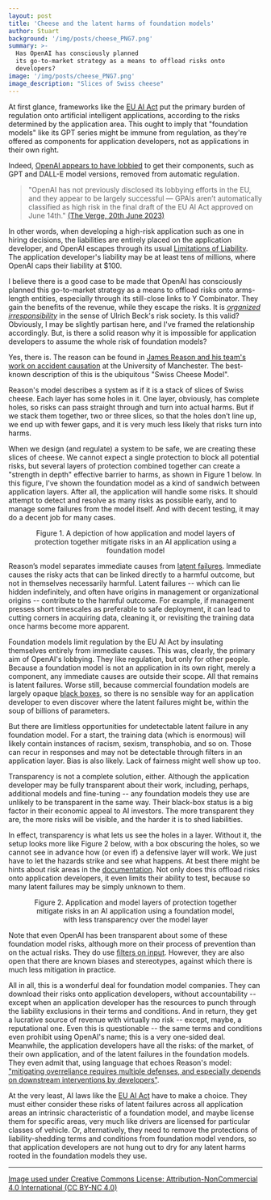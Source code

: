 ```yaml
---
layout: post
title: 'Cheese and the latent harms of foundation models'
author: Stuart
background: '/img/posts/cheese_PNG7.png'
summary: >-
  Has OpenAI has consciously planned
  its go-to-market strategy as a means to offload risks onto 
  developers?
image: '/img/posts/cheese_PNG7.png'
image_description: "Slices of Swiss cheese"
---
```


At first glance, frameworks like the [EU AI Act](https://www.reuters.com/technology/what-is-european-union-ai-act-2023-03-22/) put the primary burden of regulation
onto artificial intelligent applications, according to the risks determined by
the application area. This ought to imply that "foundation models" like its GPT series
might be immune from regulation, as they're offered as components for application
developers, not as applications in their own right.

Indeed, [OpenAI appears to have lobbied](https://time.com/6288245/openai-eu-lobbying-ai-act/) 
to get their components, such as GPT and DALL-E
model versions, removed from automatic regulation.

> "OpenAI has not previously disclosed its lobbying efforts in the EU, and they
> appear to be largely successful — GPAIs aren’t automatically classified as
> high risk in the final draft of the EU AI Act approved on June 14th."
> [(The Verge, 20th June 2023)](https://www.theverge.com/2023/6/20/23767053/openai-lobbied-eu-ai-act-artificial-intelligence-regulations)

In other words, when developing a high-risk application such as one in hiring decisions, 
the liabilities are entirely placed on the application developer, and 
OpenAI escapes through its usual [Limitations of Liability](https://openai.com/policies/terms-of-use). 
The application developer's liability may be at least tens of millions, where OpenAI 
caps their liability at $100.

I believe there is a good case to be made that OpenAI has consciously planned
this go-to-market strategy as a means to offload risks onto arms-length entities,
especially through its still-close links to Y Combinator. They gain the benefits 
of the revenue, while they escape the risks. It is 
[*organized irresponsibility*](https://link.springer.com/article/10.1007/s10612-018-9415-x)
in the sense of Ulrich Beck's risk society.
Is this valid? Obviously, I may be slightly partisan here, and I've framed the
relationship accordingly. But, is there a solid reason why it is impossible for
application developers to assume the whole risk of foundation models?

Yes, there is. The reason can be found in 
[James Reason and his team's work on accident causation](http://rstb.royalsocietypublishing.org/cgi/doi/10.1098/rstb.1990.0090) 
at the University of Manchester. The best-known description of this is the ubiquitous "Swiss Cheese Model".

Reason's model describes a system as if it is a stack of slices of Swiss cheese. Each 
layer has some holes in it. One layer, obviously, has complete holes, so risks can 
pass straight through and turn into actual harms. But if we stack them together, 
two or three slices, so that the holes don’t line up, we end up with fewer gaps, 
and it is very much less likely that risks turn into harms. 

When we design (and regulate) a system to be safe, we are creating these slices of 
cheese. We cannot expect a single protection to block all potential risks, but several layers of
protection combined together can create a "strength in depth" effective barrier to harms, as
shown in Figure 1 below. In this figure, I've shown the foundation model as a kind of sandwich between
application layers. After all, the application will handle some risks. It should
attempt to detect and resolve as many risks as possible early, and to manage some failures from the
model itself. And with decent testing, it may do a decent job for many cases.

<figure class="figure w-100" style="text-align: center">
  <enhanced:img class="img-fluid" src="/src/images/posts/swiss-cheese-model.png" style="width: 400px;"
       alt="The Swiss Cheese Model"></enhanced:img>
    <figcaption class="figure-caption">
    Figure 1. A depiction of how application and model layers of protection together mitigate risks in an AI application using a foundation model
    </figcaption>
</figure>

Reason’s model separates immediate causes from [latent failures](http://rstb.royalsocietypublishing.org/cgi/doi/10.1098/rstb.1990.0090). 
Immediate causes 
the risky acts that can be linked directly to a harmful outcome, but not in 
themselves necessarily harmful. Latent failures -- which can lie hidden 
indefinitely, and often have origins in management or organizational origins -- 
contribute to the harmful outcome. For example, if management presses short timescales
as preferable to safe deployment, it can lead to cutting corners in acquiring 
data, cleaning it, or revisiting the training data once harms become more apparent.

Foundation models limit regulation by the EU AI Act by insulating themselves
entirely from immediate causes. This was, clearly, the primary aim of OpenAI's 
lobbying. They like regulation, but only for other people.
Because a foundation model is not an application
in its own right, merely a component, any immediate causes are outside
their scope. All that remains is latent failures. Worse still, because 
commercial foundation models are largely opaque [black boxes](https://www.emerald.com/insight/content/doi/10.1108/K-06-2019-0439/full/html), 
so 
there is no sensible way for an application developer to even discover where
the latent failures might be, within the soup of billions of parameters.

But there are limitless opportunities for undetectable latent failure in any
foundation model. For a start, the training data (which is enormous) will likely contain instances of
racism, sexism, transphobia, and so on. Those can recur in responses and may not
be detectable through filters in an application layer. Bias is also likely. 
Lack of fairness might well show up too. 

Transparency is not a complete solution, either. Although the application
developer may be fully transparent about their work, including, perhaps,
additional models and fine-tuning -- any foundation models they use are unlikely
to be transparent in the same way. Their black-box status is a big factor in their
economic appeal to AI investors. The more transparent they are, the more risks
will be visible, and the harder it is to shed liabilities. 

In effect, transparency is what lets us see the holes in a layer. Without it,
the setup looks more like Figure 2 below, with a box obscuring the holes, so we cannot
see in advance how (or even if) a defensive layer will work. We just have to 
let the hazards strike and see what happens. At best there might be hints
about risk areas in the [documentation](https://cdn.openai.com/papers/gpt-4-system-card.pdf). 
Not only does this offload risks 
onto application developers, it even limits their ability to test, because so 
many latent failures may be simply unknown to them. 

<figure class="figure w-100" style="text-align: center">
  <enhanced:img class="img-fluid" src="/src/images/posts/swiss-cheese-model-boxed.png" style="width: 400px;"
       alt="The Swiss Cheese Model"></enhanced:img>
    <figcaption class="figure-caption">
        Figure 2. Application and model layers of protection together mitigate risks in an AI application using a foundation model, with less transparency over the model layer
    </figcaption>
</figure>

Note that even OpenAI has been transparent about some of these foundation
model risks, although more on their process of prevention than on the 
actual risks. They do use 
[filters on input](https://github.com/openai/dalle-2-preview/blob/main/system-card.md#input-filters).
However, they are also open that there are known biases and stereotypes, against 
which there is much less mitigation in practice.

All in all, this is a wonderful deal for foundation model companies. They can download their risks onto application developers, without accountability -- except when an
application developer has the resources to punch through the liability 
exclusions in their terms and conditions. And in return, they get a lucrative 
source of revenue with virtually no risk -- except, maybe, a reputational one. 
Even this is questionable -- the same terms and conditions even prohibit using
OpenAI's name; this is a very one-sided deal.
Meanwhile, the application developers have all the risks: of the market, of 
their own application, and of the latent failures in the foundation models.
They even admit that, using language that echoes Reason's model: 
["mitigating overreliance requires multiple defenses, and especially depends on 
downstream interventions by developers"](https://cdn.openai.com/papers/gpt-4-system-card.pdf).

At the very least, AI laws like the [EU AI Act](https://www.reuters.com/technology/what-is-european-union-ai-act-2023-03-22/) have to make a choice. They must either
consider these risks of latent failures across all application areas an intrinsic
characteristic of a foundation model, and maybe license them for specific areas, 
very much like drivers are licensed for particular classes of vehicle. Or, alternatively,
they need to remove the protections of liability-shedding terms and conditions from
foundation model vendors, so that application
developers are not hung out to dry for any latent harms rooted in the foundation models they use.

<hr>

[Image used under Creative Commons License: Attribution-NonCommercial 4.0 International (CC BY-NC 4.0)](http://pngimg.com/image/4275)